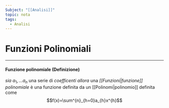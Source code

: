 ```yaml
---
Subject: "[[Analisi]]"
topic: nota
tags:
  - Analisi
---
```

# Funzioni Polinomiali
---
#### Funzione polinomiale (Definizione)
_sia_ $a_{1},\dots a_{n}$ una serie di _coefficenti_ 
_allora_ una _[[Funzioni|funzione]] polinomiale_ è una funzione definita da un [[Polinomi|polinomio]] definita come $$f(x)=\sum^{n}_{h=0}a_{h}x^{h}$$
